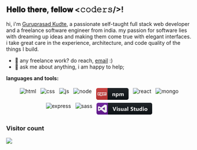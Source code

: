 <h2> 𝐇𝐞𝐥𝐥𝐨 𝐭𝐡𝐞𝐫𝐞, 𝐟𝐞𝐥𝐥𝐨𝐰 <𝚌𝚘𝚍𝚎𝚛𝚜/>!</h2>

hi, i'm [Guruprasad Kudte](https://gurukudte.github.com/), a passionate self-taught full stack web developer and a freelance software engineer from india. my passion for software lies with dreaming up ideas and making them come true with elegant interfaces. i take great care in the experience, architecture, and code quality of the things I build.

- 💼 any freelance work? do reach, [email](mailto:gkudtecoding@gmail.com) :)
- 💬 ask me about anything, i am happy to help;

**languages and tools:**

<p align="center">
<img src="https://github.com/MikeCodesDotNET/ColoredBadges/blob/master/png/dev/languages/html.png" alt="html" style="vertical-align:top; margin:4px">   
<img src="https://github.com/MikeCodesDotNET/ColoredBadges/blob/master/png/dev/languages/css3.png" alt="css" style="vertical-align:top; margin:4px">
<img src="https://github.com/MikeCodesDotNET/ColoredBadges/blob/master/png/dev/languages/js.png" alt="js" style="vertical-align:top; margin:4px">
<img src="https://github.com/MikeCodesDotNET/ColoredBadges/blob/master/png/dev/frameworks/nodejs.png" alt="node" style="vertical-align:top; margin:4px">
<img src="https://github.com/MikeCodesDotNET/ColoredBadges/blob/master/png/dev/services/npm.png" alt="npm" style="vertical-align:top; margin:4px">
<img src="https://github.com/MikeCodesDotNET/ColoredBadges/blob/master/png/dev/frameworks/react.png" alt="react" style="vertical-align:top; margin:4px">
<img src="https://img.shields.io/badge/MongoDB-4EA94B?style=for-the-badge&logo=mongodb&logoColor=white" alt="mongo" style="vertical-align:top; margin:4px">
<img src="https://img.shields.io/badge/Express.js-000000?style=for-the-badge&logo=express&logoColor=white" alt="express" style="vertical-align:top; margin:4px">
<img src="https://github.com/MikeCodesDotNET/ColoredBadges/blob/master/png/dev/languages/sass.png" alt="sass" style="vertical-align:top; margin:4px">
<img src="https://github.com/MikeCodesDotNET/ColoredBadges/blob/master/png/dev/tools/visualstudio.png" alt="vscode" style="vertical-align:top; margin:4px">
</p>


### Visitor count

<img src="https://profile-counter.glitch.me/gurukudte/count.svg" />
